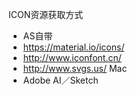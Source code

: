 ICON资源获取方式

- AS自带
- https://material.io/icons/
- http://www.iconfont.cn/
- http://www.svgs.us/ Mac
- Adobe AI／Sketch